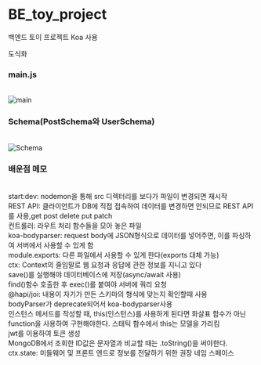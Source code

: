# BE_toy_project

백엔드 토이 프로젝트
Koa 사용 

도식화

### main.js

<br> ![main](https://user-images.githubusercontent.com/59908043/137437457-b9fb8822-2350-4934-aeae-e297844f3b34.PNG)

### Schema(PostSchema와 UserSchema)

<br> ![Schema](https://user-images.githubusercontent.com/59908043/137437752-4e8f80f3-cc92-470d-8fa3-bb4b2c0132e1.PNG)

### 배운점 메모

<br>start:dev: nodemon을 통해 src 디렉터리를 보다가 파일이 변경되면 재시작
<br>REST API: 클라이언트가 DB에 직접 접속하여 데이터를 변경하면 안되므로 REST API를 사용,get post delete put patch 
<br>컨트롤러: 라우트 처리 함수들을 모아 놓은 파일
<br>koa-bodyparser: request body에 JSON형식으로 데이터를 넣어주면, 이를 파싱하여 서버에서 사용할 수 있게 함
<br>module.exports: 다른 파일에서 사용할 수 있게 한다(exports 대체 가능)
<br>ctx: Context의 줄임말로 웹 요청과 응답에 관한 정보를 지니고 있다
<br>save()를 실행해야 데이터베이스에 저장(async/await 사용)
<br>find()함수 호출한 후 exec()를 붙여야 서버에 쿼리 요청
<br>@hapi/joi: 내용이 자기가 만든 스키마의 형식에 맞는지 확인할때 사용
<br>bodyParser가 deprecate되어서 koa-bodyparser사용
<br>인스턴스 메서드를 작성할 때, this(인스턴스)를 사용하게 된다면 화살표 함수가 아닌 function을 사용하여 구현해야한다. 스태틱 함수에서 this는 모델을 가리킴
<br>jwt를 이용하여 토큰 생성
<br>MongoDB에서 조회한 ID값은 문자열과 비교할 때는 .toString()을 써야한다.
<br>ctx.state: 미들웨어 및 프론트 엔드로 정보를 전달하기 위한 권장 네임 스페이스